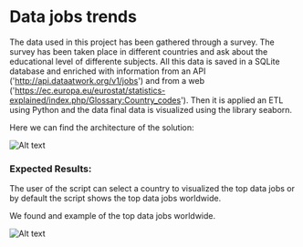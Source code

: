 # **Data jobs trends** 

The data used in this project has been gathered through a survey. 
The survey has been taken place in different countries and ask about the educational level of differente subjects. 
All this data is saved in a SQLite database and enriched with information from an API ('http://api.dataatwork.org/v1/jobs') and from a web ('https://ec.europa.eu/eurostat/statistics-explained/index.php/Glossary:Country_codes').
Then it is applied an ETL using Python and the data final data is visualized using the library seaborn.

Here we can find the architecture of the solution:

 ![Alt text](./../../../../Imágenes/arquitectura.png?raw=true "Title") 


### Expected Results:

The user of the script can select a country to visualized the top data jobs or by default the script shows the top data jobs worldwide.

We found and example of the top data jobs worldwide.

 ![Alt text](./../../../../Imágenes/Datos.png?raw=true "Title") 
 




